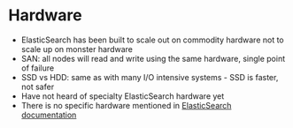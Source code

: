 # Hardware #

* ElasticSearch has been built to scale out on commodity hardware not to scale up on monster hardware
* SAN: all nodes will read and write using the same hardware, single point of failure
* SSD vs HDD: same as with many I/O intensive systems - SSD is faster, not safer
* Have not heard of specialty ElasticSearch hardware yet
* There is no specific hardware mentioned in <a href="https://www.elastic.co/guide/en/elasticsearch/guide/current/hardware.html" target="_blank">ElasticSearch documentation</a>